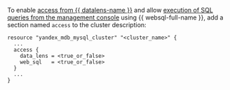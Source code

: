 
To enable [access from {{ datalens-name }}](../../../../managed-mysql/operations/datalens-connect.md) and allow [execution of SQL queries from the management console](../../../../managed-mysql/operations/web-sql-query.md) using {{ websql-full-name }}, add a section named `access` to the cluster description:

```hcl
resource "yandex_mdb_mysql_cluster" "<cluster_name>" {
  ...
  access {
    data_lens = <true_or_false>
    web_sql   = <true_or_false>
  }
  ...
}
```

